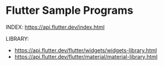 # Flutter Sample Programs

INDEX: https://api.flutter.dev/index.html

LIBRARY: 
* https://api.flutter.dev/flutter/widgets/widgets-library.html
* https://api.flutter.dev/flutter/material/material-library.html

